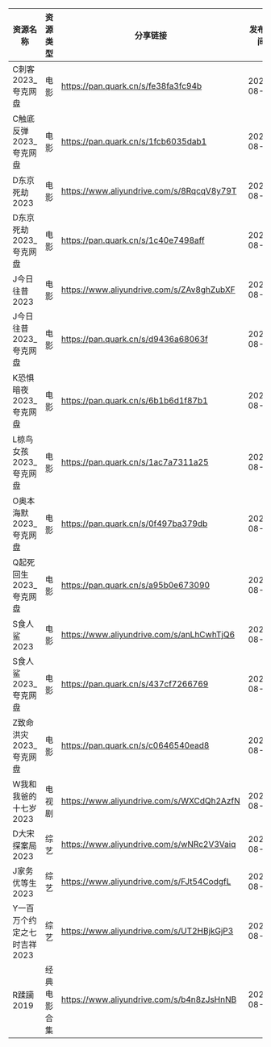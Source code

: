 | 资源名称             | 资源类型   | 分享链接                                      | 发布时间       |
| ---------------- | ------ | ----------------------------------------- | ---------- |
| C刺客2023_夸克网盘     | 电影     | https://pan.quark.cn/s/fe38fa3fc94b       | 2023-08-23 |
| C触底反弹2023_夸克网盘   | 电影     | https://pan.quark.cn/s/1fcb6035dab1       | 2023-08-23 |
| D东京死劫2023        | 电影     | https://www.aliyundrive.com/s/8RqcqV8y79T | 2023-08-23 |
| D东京死劫2023_夸克网盘   | 电影     | https://pan.quark.cn/s/1c40e7498aff       | 2023-08-23 |
| J今日往昔2023        | 电影     | https://www.aliyundrive.com/s/ZAv8ghZubXF | 2023-08-23 |
| J今日往昔2023_夸克网盘   | 电影     | https://pan.quark.cn/s/d9436a68063f       | 2023-08-23 |
| K恐惧暗夜2023_夸克网盘   | 电影     | https://pan.quark.cn/s/6b1b6d1f87b1       | 2023-08-23 |
| L椋鸟女孩2023_夸克网盘   | 电影     | https://pan.quark.cn/s/1ac7a7311a25       | 2023-08-23 |
| O奥本海默2023_夸克网盘   | 电影     | https://pan.quark.cn/s/0f497ba379db       | 2023-08-23 |
| Q起死回生2023_夸克网盘   | 电影     | https://pan.quark.cn/s/a95b0e673090       | 2023-08-23 |
| S食人鲨2023         | 电影     | https://www.aliyundrive.com/s/anLhCwhTjQ6 | 2023-08-23 |
| S食人鲨2023_夸克网盘    | 电影     | https://pan.quark.cn/s/437cf7266769       | 2023-08-23 |
| Z致命洪灾2023_夸克网盘   | 电影     | https://pan.quark.cn/s/c0646540ead8       | 2023-08-23 |
| W我和我爸的十七岁2023    | 电视剧    | https://www.aliyundrive.com/s/WXCdQh2AzfN | 2023-08-23 |
| D大宋探案局2023       | 综艺     | https://www.aliyundrive.com/s/wNRc2V3Vaiq | 2023-08-23 |
| J家务优等生2023       | 综艺     | https://www.aliyundrive.com/s/FJt54CodgfL | 2023-08-23 |
| Y一百万个约定之七时吉祥2023 | 综艺     | https://www.aliyundrive.com/s/UT2HBjkGjP3 | 2023-08-23 |
| R蹂躏2019          | 经典电影合集 | https://www.aliyundrive.com/s/b4n8zJsHnNB | 2023-08-23 |
